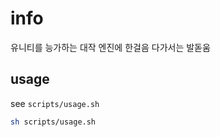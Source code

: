 # info
유니티를 능가하는 대작 엔진에 한걸음 다가서는 발돋움

## usage

see `scripts/usage.sh`

```sh
sh scripts/usage.sh
```
